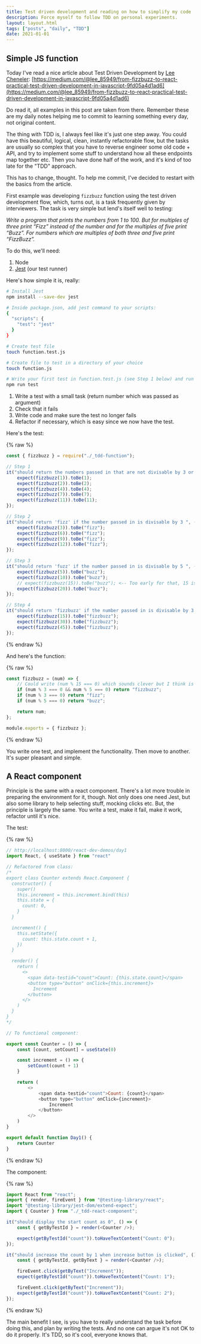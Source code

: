 ```yaml
---
title: Test driven development and reading on how to simplify my code
description: Force myself to follow TDD on personal experiments. 
layout: layout.html
tags: ["posts", "daily", "TDD"]
date: 2021-01-01
---
```


## Simple JS function

Today I've read a nice article about Test Driven Development by [Lee Cheneler](https://medium.com/@lee_85949):
[https://medium.com/@lee_85949/from-fizzbuzz-to-react-practical-test-driven-development-in-javascript-9fd05a4d1ad6](https://medium.com/@lee_85949/from-fizzbuzz-to-react-practical-test-driven-development-in-javascript-9fd05a4d1ad6)

Do read it, all examples in this post are taken from there. Remember these are my daily notes helping me to commit to learning something every day, not original content.

The thing with TDD is, I always feel like it's just one step away. You could have this beautiful, logical, clean, instantly refactorable flow, but the tasks are usually so complex that you have to reverse engineer some old code + API, and try to implement some stuff to understand how all these endpoints map together etc. Then you have done half of the work, and it's kind of too late for the "TDD" approach.

This has to change, thought. To help me commit, I've decided to restart with the basics from the article.

First example was developing `fizzbuzz` function using the test driven development flow, which, turns out, is a task frequently given by interviewers. The task is very simple but lend's itself well to testing:

_Write a program that prints the numbers from 1 to 100. But for multiples of three print “Fizz” instead of the number and for the multiples of five print “Buzz”. For numbers which are multiples of both three and five print “FizzBuzz”._

To do this, we'll need:

1. Node
2. [Jest](https://jestjs.io/docs/en/getting-started.html) (our test runner)

Here's how simple it is, really:

```bash
# Install Jest
npm install --save-dev jest

# Inside package.json, add jest command to your scripts:
{
  "scripts": {
    "test": "jest"
  }
}

# Create test file
touch function.test.js

# Create file to test in a directory of your choice
touch function.js

# Write your first test in function.test.js (see Step 1 below) and run Jest to see it fail:
npm run test
```

1. Write a test with a small task (return number which was passed as argument)
2. Check that it fails
3. Write code and make sure the test no longer fails
4. Refactor if necessary, which is easy since we now have the test.

Here's the test:

{% raw %}
```js
const { fizzbuzz } = require("./_tdd-function");

// Step 1
it("should return the numbers passed in that are not divisable by 3 or 5", () => {
    expect(fizzbuzz(1)).toBe(1);
    expect(fizzbuzz(2)).toBe(2);
    expect(fizzbuzz(4)).toBe(4);
    expect(fizzbuzz(7)).toBe(7);
    expect(fizzbuzz(11)).toBe(11);
});

// Step 2
it("should return 'fizz' if the number passed in is divisable by 3 ", () => {
    expect(fizzbuzz(3)).toBe("fizz");
    expect(fizzbuzz(6)).toBe("fizz");
    expect(fizzbuzz(9)).toBe("fizz");
    expect(fizzbuzz(12)).toBe("fizz");
});

// Step 3
it("should return 'fuzz' if the number passed in is divisable by 5 ", () => {
    expect(fizzbuzz(5)).toBe("buzz");
    expect(fizzbuzz(10)).toBe("buzz");
    // expect(fizzbuzz(15)).toBe("buzz"); <-- Too early for that, 15 is divisable both by 3 and 5...
    expect(fizzbuzz(20)).toBe("buzz");
});

// Step 4
it("should return 'fizzbuzz' if the number passed in is divisable by 3 and 5 ", () => {
    expect(fizzbuzz(15)).toBe("fizzbuzz");
    expect(fizzbuzz(30)).toBe("fizzbuzz");
    expect(fizzbuzz(45)).toBe("fizzbuzz");
});
```
{% endraw %}

And here's the function:

{% raw %}
```js
const fizzbuzz = (num) => {
    // Could write (num % 15 === 0) which sounds clever but I think is less descriptive
    if (num % 3 === 0 && num % 5 === 0) return "fizzbuzz";
    if (num % 3 === 0) return "fizz";
    if (num % 5 === 0) return "buzz";

    return num;
};

module.exports = { fizzbuzz };
```
{% endraw %}

You write one test, and implement the functionality. Then move to another. It's super pleasant and simple.

## A React component

Principle is the same with a react component. There's a lot more trouble in preparing the environment for it, though. Not only does one need Jest, but also some library to help selecting stuff, mocking clicks etc. But, the principle is largely the same. You write a test, make it fail, make it work, refactor until it's nice.

The test:

{% raw %}
```js
// http://localhost:8000/react-dev-demos/day1
import React, { useState } from "react"

// Refactored from class:
/* 
export class Counter extends React.Component {
  constructor() {
    super()
    this.increment = this.increment.bind(this)
    this.state = {
      count: 0,
    }
  }

  increment() {
    this.setState({
      count: this.state.count + 1,
    })
  }

  render() {
    return (
      <>
        <span data-testid="count">Count: {this.state.count}</span>
        <button type="button" onClick={this.increment}>
          Increment
        </button>
      </>
    )
  }
}
*/

// To functional component:

export const Counter = () => {
    const [count, setCount] = useState(0)

    const increment = () => {
        setCount(count + 1)
    }

    return (
        <>
            <span data-testid="count">Count: {count}</span>
            <button type="button" onClick={increment}>
                Increment
            </button>
        </>
    )
}

export default function Day1() {
    return Counter
}
```
{% endraw %}

The component:

{% raw %}
```js
import React from "react";
import { render, fireEvent } from "@testing-library/react";
import "@testing-library/jest-dom/extend-expect";
import { Counter } from "./_tdd-react-component";

it("should display the start count as 0", () => {
    const { getByTestId } = render(<Counter />);

    expect(getByTestId("count")).toHaveTextContent("Count: 0");
});

it("should increase the count by 1 when increase button is clicked", () => {
    const { getByTestId, getByText } = render(<Counter />);

    fireEvent.click(getByText("Increment"));
    expect(getByTestId("count")).toHaveTextContent("Count: 1");

    fireEvent.click(getByText("Increment"));
    expect(getByTestId("count")).toHaveTextContent("Count: 2");
});
```
{% endraw %}

The main benefit I see, is you have to really understand the task before doing this, and plan by writing the tests. And no one can argue it's not OK to do it properly. It's TDD, so it's cool, everyone knows that.
